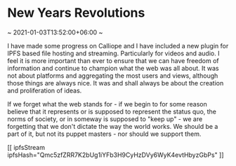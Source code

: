 # New Years Revolutions
~ 2021-01-03T13:52:00+06:00 ~

I have made some progress on Calliope and I have included a new plugin for IPFS based file hosting and streaming. Particularly for videos and audio. I feel it is more important than ever to ensure that we can have freedom of information and continue to champion what the web was all about. It was not about platforms and aggregating the most users and views, although those things are always nice. It was and shall always be about the creation and proliferation of ideas.

If we forget what the web stands for - if we begin to for some reason believe that it represents or is supposed to represent the status quo, the norms of society, or in someway is supposed to "keep up" - we are forgetting that we don't dictate the way the world works. We should be a part of it, but not its puppet masters - nor should we support them.

[[ ipfsStream ipfsHash="Qmc5zfZRR7K2bUg1iYFb3H9CyHzDVy6WyK4evtHbyzGbPs" ]]
